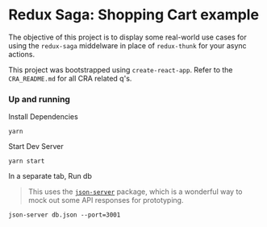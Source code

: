 # Redux Saga: Shopping Cart example
The objective of this project is to display some real-world use cases for using the `redux-saga` middelware in place of `redux-thunk` for your async actions.

This project was bootstrapped using `create-react-app`. Refer to the `CRA_README.md` for all CRA related q's.

### Up and running
Install Dependencies
```
yarn
```

Start Dev Server
```
yarn start
```

In a separate tab, Run db
> This uses the [`json-server`](https://github.com/typicode/json-server) package, which is a wonderful way to mock out some API responses for prototyping.
```
json-server db.json --port=3001
```
